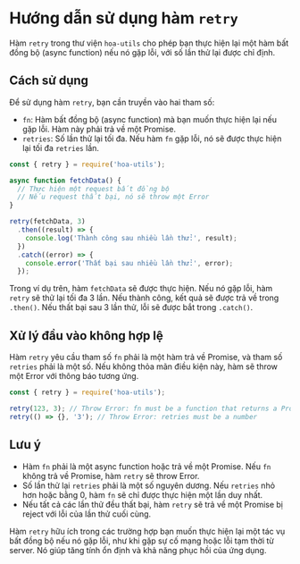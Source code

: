 # Hướng dẫn sử dụng hàm `retry`

Hàm `retry` trong thư viện `hoa-utils` cho phép bạn thực hiện lại một hàm bất đồng bộ (async function) nếu nó gặp lỗi, với số lần thử lại được chỉ định.

## Cách sử dụng

Để sử dụng hàm `retry`, bạn cần truyền vào hai tham số:
- `fn`: Hàm bất đồng bộ (async function) mà bạn muốn thực hiện lại nếu gặp lỗi. Hàm này phải trả về một Promise.
- `retries`: Số lần thử lại tối đa. Nếu hàm `fn` gặp lỗi, nó sẽ được thực hiện lại tối đa `retries` lần.

```javascript
const { retry } = require('hoa-utils');

async function fetchData() {
  // Thực hiện một request bất đồng bộ
  // Nếu request thất bại, nó sẽ throw một Error
}

retry(fetchData, 3)
  .then((result) => {
    console.log('Thành công sau nhiều lần thử:', result);
  })
  .catch((error) => {
    console.error('Thất bại sau nhiều lần thử:', error);
  });
```

Trong ví dụ trên, hàm `fetchData` sẽ được thực hiện. Nếu nó gặp lỗi, hàm `retry` sẽ thử lại tối đa 3 lần. Nếu thành công, kết quả sẽ được trả về trong `.then()`. Nếu thất bại sau 3 lần thử, lỗi sẽ được bắt trong `.catch()`.

## Xử lý đầu vào không hợp lệ

Hàm `retry` yêu cầu tham số `fn` phải là một hàm trả về Promise, và tham số `retries` phải là một số. Nếu không thỏa mãn điều kiện này, hàm sẽ throw một Error với thông báo tương ứng.

```javascript
const { retry } = require('hoa-utils');

retry(123, 3); // Throw Error: fn must be a function that returns a Promise
retry(() => {}, '3'); // Throw Error: retries must be a number
```

## Lưu ý

- Hàm `fn` phải là một async function hoặc trả về một Promise. Nếu `fn` không trả về Promise, hàm `retry` sẽ throw Error.
- Số lần thử lại `retries` phải là một số nguyên dương. Nếu `retries` nhỏ hơn hoặc bằng 0, hàm `fn` sẽ chỉ được thực hiện một lần duy nhất.
- Nếu tất cả các lần thử đều thất bại, hàm `retry` sẽ trả về một Promise bị reject với lỗi của lần thử cuối cùng.

Hàm `retry` hữu ích trong các trường hợp bạn muốn thực hiện lại một tác vụ bất đồng bộ nếu nó gặp lỗi, như khi gặp sự cố mạng hoặc lỗi tạm thời từ server. Nó giúp tăng tính ổn định và khả năng phục hồi của ứng dụng.